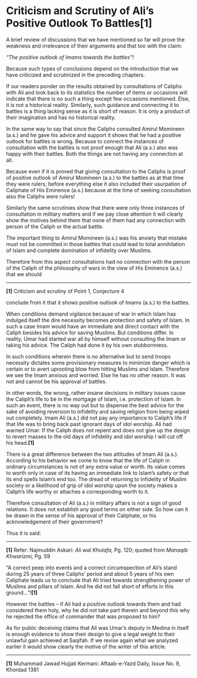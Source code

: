 Criticism and Scrutiny of Ali’s Positive Outlook To Battles[1]
==============================================================

A brief review of discussions that we have mentioned so far will prove
the weakness and irrelevance of their arguments and that too with the
claim:

*“The positive outlook of Imams towards the battles”!*

Because such types of conclusions depend on the introduction that we
have criticized and scrutinized in the preceding chapters.

If our readers ponder on the results obtained by consultations of
Caliphs with Ali and look back to its statistics the number of items or
occasions will indicate that there is no such a thing except few
occasions mentioned. Else, it is not a historical reality. Similarly,
such guidance and connecting it to battles is a thing lacking sense as
it is short of reason. It is only a product of their imagination and has
no historical reality.

In the same way to say that since the Caliphs consulted Amirul Momineen
(a.s.) and he gave his advice and support it shows that he had a
positive outlook for battles is wrong. Because to connect the instances
of consultation with the battles is not proof enough that Ali (a.s.)
also was happy with their battles. Both the things are not having any
connection at all.

Because even if it is proved that giving consultation to the Caliphs is
proof of positive outlook of Amirul Momineen (a.s.) to the battles as at
that time they were rulers, before everything else it also included
their usurpation of Caliphate of His Eminence (a.s.) because at the time
of seeking consultation also the Caliphs were rulers!

Similarly the same scrutinies show that there were only three instances
of consultation in military matters and if we pay close attention it
will clearly show the motives behind them that none of them had any
connection with person of the Caliph or the actual battle.

The important thing to Amirul Momineen (a.s.) was his anxiety that
mistake must not be committed in those battles that could lead to total
annihilation of Islam and complete domination of infidelity over
Muslims.

Therefore from this aspect consultations had no connection with the
person of the Caliph of the philosophy of wars in the view of His
Eminence (a.s.) that we should  

------------------------------------------------------------------------

**[1]** Criticism and scrutiny of Point 1, Conjecture 4

conclude from it that it shows positive outlook of Imams (a.s.) to the
battles.

When conditions demand vigilance because of war in which Islam has
indulged itself the dire necessity becomes protection and safety of
Islam. In such a case Imam would have an immediate and direct contact
with the Caliph besides his advice for saving Muslims. But conditions
differ. In reality, Umar had started war all by himself without
consulting the Imam or taking his advice. The Caliph had done it by his
own stubbornness.

In such conditions wherein there is no alternative but to send troops
necessity dictates some provisionary measures to minimize danger which
is certain or to avert uprooting blow from hitting Muslims and Islam.
Therefore we see the Imam anxious and worried. Else he has no other
reason. It was not and cannot be his approval of battles.

In other words, the wrong, rather insane decisions in military issues
cause the Caliph’s life to be in the mortgage of Islam, i.e. protection
of Islam. In such an event, there is no way out but to dispense the best
advice for the sake of avoiding reversion to infidelity and saving
religion from being wiped out completely. Imam Ali (a.s.) did not pay
any importance to Caliph’s life if that life was to bring back past
ignorant days of idol worship. Ali had warned Umar: If the Caliph does
not repent and does not give up the design to revert masses to the old
days of infidelity and idol worship I will cut off his head.**[1]**

There is a great difference between the two attitudes of Imam Ali
(a.s.). According to his behavior we come to know that the life of
Caliph in ordinary circumstances is not of any extra value or worth. Its
value comes to worth only in case of its having an immediate link to
Islam’s safety or that its end spells Islam’s end too. The dread of
returning to infidelity of Muslim society or a likelihood of grip of
idol worship upon the society makes a Caliph’s life worthy or attaches a
corresponding worth to it.

Therefore consultation of Ali (a.s.) in military affairs is not a sign
of good relations. It does not establish any good terms on either side.
So how can it be drawn in the sense of his approval of their Caliphate,
or his acknowledgement of their government?

Thus it is said:

------------------------------------------------------------------------

**[1]** Refer: Najmuddin Askari: *Ali wal Khulafa,* Pg. 120; quoted from
*Manaqib Khwarizmi,* Pg. 59

“A correct peep into events and a correct circumspection of Ali’s stand
during 25 years of three Caliphs’ period and about 5 years of his own
Caliphate leads us to conclude that Ali tried towards strengthening
power of Muslims and pillars of Islam. And he did not fall short of
efforts in this ground...”!**[1]**

However the battles – if Ali had a positive outlook towards them and had
considered them holy, why he did not take part therein and beyond this
why he rejected the office of commander that was proposed to him?

As for public deceiving claims that Ali was Umar’s deputy in Medina in
itself is enough evidence to show their design to give a legal weight to
their unlawful gain achieved at Saqifah. If we revise again what we
analyzed earlier it would show clearly the motive of the writer of this
article.

------------------------------------------------------------------------

**[1]** Muhammad Jawad Hujjati Kermani: Aftaab-e-Yazd Daily, Issue No.
9, Khordad 1381
